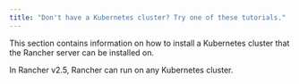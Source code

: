 ```yaml
---
title: "Don't have a Kubernetes cluster? Try one of these tutorials."
---
```


<head>
  <link rel="canonical" href="https://ranchermanager.docs.rancher.com/pages-for-subheaders/kubernetes-cluster-setup"/>
</head>

This section contains information on how to install a Kubernetes cluster that the Rancher server can be installed on.

In Rancher v2.5, Rancher can run on any Kubernetes cluster.
